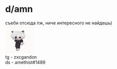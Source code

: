 # d/amn

съеби отсюда пж, ниче интересного не найдешь) <br />
![](zxc-cat.gif) <br />
tg - zxcgandon <br />
ds - amethist#1489

